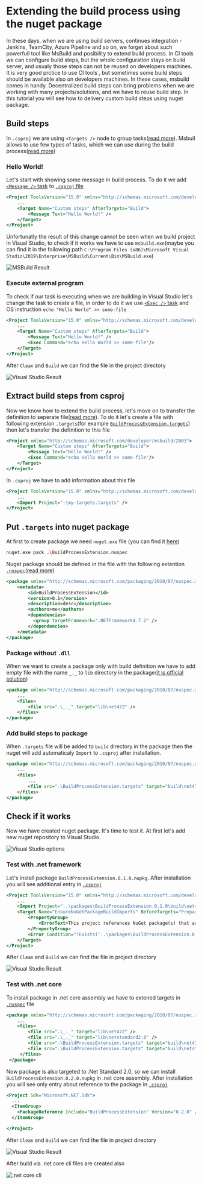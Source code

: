 ﻿# Extending the build process using the nuget package

In these days, when we are using build servers, continues integration - Jenkins, TeamCity, Azure Pipeline and so on,
we forget about such powerfull tool like MsBuild and posibility to extend build process.
In CI tools we can configure build steps, but the whole configuration stays on build server, and usualy those steps can not be reused on developers machines.
It is very good prctice to use CI tools , but sometimes some build steps should be available also on developers machines.
In these cases, msbuild comes in handy.
Decentralized build steps can bring problems when we are working with many projects/solutions, and we have to reuse build step.
In this tutorial you will see how to delivery custom build steps using nuget package.

## Build steps

In `.csproj` we are using `<Targets />` node to group tasks([read more](https://docs.microsoft.com/en-us/visualstudio/msbuild/msbuild-targets)). Msbuil allows to use few types of tasks, which we can use during the build process([read more](https://docs.microsoft.com/en-us/visualstudio/msbuild/assignculture-task))

### Hello World!

Let's start with showing some message in build process. To do it we add [`<Message />` task](https://docs.microsoft.com/en-us/visualstudio/msbuild/message-task) to [`.csproj` file](ExtendBuildProcess.netframework/ExtendBuildProcess.netframework.csproj)

```xml
<Project ToolsVersion="15.0" xmlns="http://schemas.microsoft.com/developer/msbuild/2003">
    ...
    <Target Name="Custom steps" AfterTargets="Build">
        <Message Text="Hello World!" />
    </Target>
</Project>
```

Unfortunatly the result of this change cannot be seen when we build project in Visual Studio, to check if it works we have to use `msbuild.exe`(maybe you can find it in the following path `C:\Program Files (x86)\Microsoft Visual Studio\2019\Enterprise\MSBuild\Current\Bin\MSBuild.exe`)

![MSBuild Result](img/build-with-message.png)

### Execute external program

To check if our task is executing when we are building in Visual Studio let's change the task to create a file, in order to do it we use [`<Exec />` task](https://docs.microsoft.com/en-us/visualstudio/msbuild/exec-task) and OS instruction `echo "Hello World" >> some-file`

```xml
<Project ToolsVersion="15.0" xmlns="http://schemas.microsoft.com/developer/msbuild/2003">
    ...
    <Target Name="Custom steps" AfterTargets="Build">
        <Message Text="Hello World!" />
        <Exec Command="echo Hello World >> some-file"/>
    </Target>
</Project>
```

After `Clean` and `Build` we can find the file in the project directory

![Visual Studio Result](img/build-with-file.png)

## Extract build steps from csproj

Now we know how to extend the build process, let's move on to transfer the definition to seperate file([read more](https://docs.microsoft.com/en-us/visualstudio/msbuild/how-to-use-the-same-target-in-multiple-project-files)).
To do it let's create a file with following extension `.targets`(for example [`BuildProcessExtension.targets`](BuildProcessExtension/BuildProcessExtension.targets)) then let's transfer the definition to this file

```xml
<Project xmlns="http://schemas.microsoft.com/developer/msbuild/2003">
    <Target Name="Custom steps" AfterTargets="Build">
        <Message Text="Hello World!" />
        <Exec Command="echo Hello World >> some-file"/>
    </Target>
</Project>
```

In `.csproj` we have to add information about this file

```xml
<Project ToolsVersion="15.0" xmlns="http://schemas.microsoft.com/developer/msbuild/2003">
    ...
    <Import Project=".\my-targets.targets" />
</Project>
```

## Put `.targets` into nuget package

At first to create package we need `nuget.exe` file (you can find it [here](https://www.nuget.org/downloads))

```sh
nuget.exe pack .\BuildProcessExtension.nuspec
```

Nuget package should be defined in the file with the following extention [`.nuspec`](BuildProcessExtension/BuildProcessExtension.nuspec)([read more](https://docs.microsoft.com/pl-pl/nuget/create-packages/creating-a-package))

```xml
<package xmlns="http://schemas.microsoft.com/packaging/2010/07/nuspec.xsd">
    <metadata>
        <id>BuildProcessExtension</id>
        <version>0.1</version>
        <description>desc</description>
        <authors>me</authors>
        <dependencies>
          <group targetFramework=".NETFramework4.7.2" />
        </dependencies>
    </metadata>
</package>
```

### Package without `.dll`

When we want to create a package only with build definition we have to add empty file with the name `_._` to `lib` directory in the package([it is official solution](https://docs.microsoft.com/en-us/nuget/reference/errors-and-warnings/nu5127))

```xml
<package xmlns="http://schemas.microsoft.com/packaging/2010/07/nuspec.xsd">
    ...
    <files>
        <file src=".\_._" target="lib\net472" />
    </files>
</package>
```

### Add build steps to package

When `.targets` file will be added to `build` directory in the package then the nuget will add automaticaly `Import` to `.csproj` after installation.

```xml
<package xmlns="http://schemas.microsoft.com/packaging/2010/07/nuspec.xsd">
    ...
    <files>
        ...
        <file src=".\BuildProcessExtension.targets" target="build\net472" />
    </files>
</package>
```

## Check if it works

Now we have created nuget package. It's time to test it.
At first let's add new nuget repository to Visual Studio.

![Visual Studio options](img/vs-setup-nuget.png)

### Test with .net framework

Let's install package `BuildProcessExtension.0.1.0.nupkg`. After installation you will see additional entry in [`.csproj`](ExtendBuildProcess.netframework/ExtendBuildProcess.netframework.csproj)

```xml
<Project ToolsVersion="15.0" xmlns="http://schemas.microsoft.com/developer/msbuild/2003">
    ...
    <Import Project="..\packages\BuildProcessExtension.0.1.0\build\net472\BuildProcessExtension.targets" Condition="Exists('..\packages\BuildProcessExtension.0.1.0\build\net472\BuildProcessExtension.targets')" />
    <Target Name="EnsureNuGetPackageBuildImports" BeforeTargets="PrepareForBuild">
        <PropertyGroup>
            <ErrorText>This project references NuGet package(s) that are missing on this computer. Use NuGet Package Restore to download them.  For more information, see http://go.microsoft.com/fwlink/?LinkID=322105. The missing file is {0}.</ErrorText>
        </PropertyGroup>
        <Error Condition="!Exists('..\packages\BuildProcessExtension.0.1.0\build\net472\BuildProcessExtension.targets')" Text="$([System.String]::Format('$(ErrorText)', '..\packages\BuildProcessExtension.0.1.0\build\net472\BuildProcessExtension.targets'))" />
    </Target>
</Project>
```

After `Clean` and `Build` we can find the file in project directory

![Visual Studio Result](img/build-with-file-2.png)

### Test with .net core

To install package in .net core assembly we have to extened targets in [`.nuspec`](BuildProcessExtension/BuildProcessExtension.nuspec) file

```xml
<package xmlns="http://schemas.microsoft.com/packaging/2010/07/nuspec.xsd">
    ...
    <files>
        <file src=".\_._" target="lib\net472" />
        <file src=".\_._" target="lib\netstandard2.0" />
        <file src=".\BuildProcessExtension.targets" target="build\net472" />
        <file src=".\BuildProcessExtension.targets" target="build\netstandard2.0" />
     </files>
 </package>
 ```

Now package is also targeted to .Net Standard 2.0, so we can install `BuildProcessExtension.0.2.0.nupkg` in .net core assembly.
After installation you will see only entry about reference to the package in [`.csproj`](ExtendBuildProcess.netcore/ExtendBuildProcess.netcore.csproj)

```xml
<Project Sdk="Microsoft.NET.Sdk">
  ...
  <ItemGroup>
    <PackageReference Include="BuildProcessExtension" Version="0.2.0" />
  </ItemGroup>

</Project>

```

After `Clean` and `Build` we can find the file in project directory

![Visual Studio Result](img/build-with-file-3.png)

After build via .net core cli files are created also

![.net core cli](img/build-with-file-cli.png)
